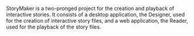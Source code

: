 StoryMaker is a two-pronged project for the creation and playback of interactive stories.  It consists of a desktop application, the Designer, used for the creation of interactive story files, and a web application, the Reader, used for the playback of the story files.